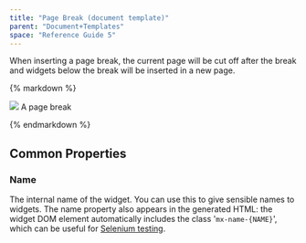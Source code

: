 ```yaml
---
title: "Page Break (document template)"
parent: "Document+Templates"
space: "Reference Guide 5"
---
```



When inserting a page break, the current page will be cut off after the break and widgets below the break will be inserted in a new page.

<div class="alert alert-info">{% markdown %}

![](attachments/819203/918135.png)
A page break

{% endmarkdown %}</div>

## Common Properties

### Name

The internal name of the widget. You can use this to give sensible names to widgets. The name property also appears in the generated HTML: the widget DOM element automatically includes the class '`mx-name-{NAME}`', which can be useful for [Selenium testing](/howto50/Selenium+Support).

